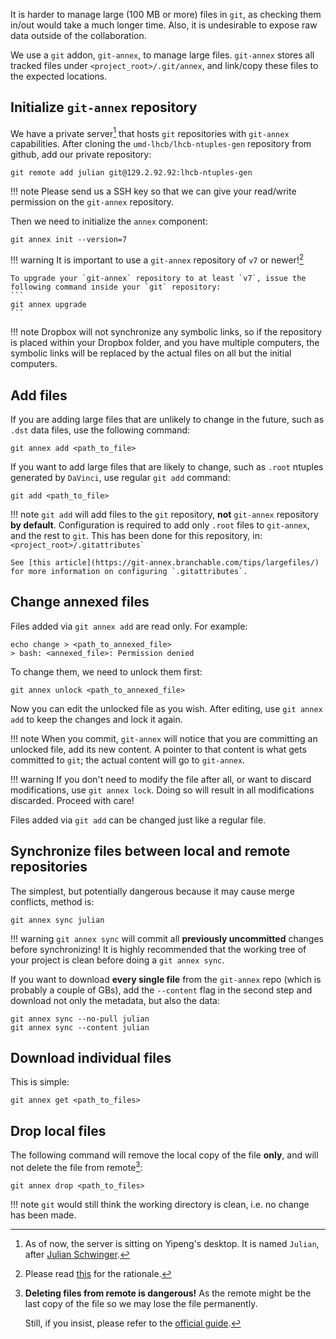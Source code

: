 It is harder to manage large (100 MB or more) files in `git`, as checking them
in/out would take a much longer time. Also, it is undesirable to expose raw
data outside of the collaboration.

We use a `git` addon, `git-annex`, to manage large files. `git-annex` stores all
tracked files under `<project_root>/.git/annex`, and link/copy these files to
the expected locations.


## Initialize `git-annex` repository
We have a private server[^1] that hosts `git` repositories with `git-annex`
capabilities.
After cloning the `umd-lhcb/lhcb-ntuples-gen` repository from github, add our private repository:
```
git remote add julian git@129.2.92.92:lhcb-ntuples-gen
```

!!! note
    Please send us a SSH key so that we can give your read/write permission on
    the `git-annex` repository.

Then we need to initialize the `annex` component:
```
git annex init --version=7
```

!!! warning
    It is important to use a `git-annex` repository of `v7` or newer![^2]

    To upgrade your `git-annex` repository to at least `v7`, issue the
    following command inside your `git` repository:
    ```
    git annex upgrade
    ```

!!! note
    Dropbox will not synchronize any symbolic links, so if the repository is
    placed within your Dropbox folder, and you have multiple computers, the
    symbolic links will be replaced by the actual files on all but the initial
    computers.


[^1]: As of now, the server is sitting on Yipeng's desktop. It is named
      `Julian`, after [Julian Schwinger](https://en.wikipedia.org/wiki/Julian_Schwinger).
[^2]: Please read [this](https://git-annex.branchable.com/tips/unlocked_files/) for the rationale.


## Add files
If you are adding large files that are unlikely to change in the future, such
as `.dst` data files, use the following command:
```
git annex add <path_to_file>
```

If you want to add large files that are likely to change, such as `.root`
ntuples generated by `DaVinci`, use regular `git add` command:
```
git add <path_to_file>
```

!!! note
    `git add` will add files to the `git` repository, **not** `git-annex`
    repository **by default**. Configuration is required to add only `.root`
    files to `git-annex`, and the rest to `git`. This has been done for this
    repository, in:
    ```
    <project_root>/.gitattributes`
    ```

    See [this article](https://git-annex.branchable.com/tips/largefiles/)
    for more information on configuring `.gitattributes`.


## Change annexed files
Files added via `git annex add` are read only. For example:
```
echo change > <path_to_annexed_file>
> bash: <annexed_file>: Permission denied
```

To change them, we need to unlock them first:
```
git annex unlock <path_to_annexed_file>
```

Now you can edit the unlocked file as you wish. After editing, use
`git annex add` to keep the changes and lock it again.

!!! note
    When you commit, `git-annex` will notice that you are committing an
    unlocked file, add its new content.
    A pointer to that content is what gets committed to `git`; the actual
    content will go to `git-annex`.

!!! warning
    If you don't need to modify the file after all, or want to discard
    modifications, use `git annex lock`.
    Doing so will result in all modifications discarded. Proceed with care!


Files added via `git add` can be changed just like a regular file.


## Synchronize files between local and remote repositories
The simplest, but potentially dangerous because it may cause merge conflicts,
method is:
```
git annex sync julian
```

!!! warning
    `git annex sync` will commit all **previously uncommitted** changes before
    synchronizing! It is highly recommended that the working tree of your
    project is clean before doing a `git annex sync`.

If you want to download **every single file** from the `git-annex` repo (which is
probably a couple of GBs), add the `--content` flag in the second step and
download not only the metadata, but also the data:
```
git annex sync --no-pull julian
git annex sync --content julian
```


## Download individual files
This is simple:
```
git annex get <path_to_files>
```


## Drop local files
The following command will remove the local copy of the file **only**, and will
not delete the file from remote[^3]:
```
git annex drop <path_to_files>
```

!!! note
    `git` would still think the working directory is clean, i.e. no change has
    been made.


[^3]: **Deleting files from remote is dangerous!** As the remote might be the
      last copy of the file so we may lose the file permanently.

      Still, if you insist, please refer to the [official guide](https://git-annex.branchable.com/tips/deleting_unwanted_files).
